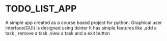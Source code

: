# TODO_LIST_APP
A simple app created as a course based project for python. Graphical user interface(GUI) is designed using tkinter 
It has simple features like ,add a task , remove a task ,view a task and a exit button

